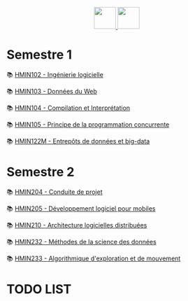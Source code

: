 <p align="center">
    <a target="_blank" href="https://cas.umontpellier.fr/cas/login?service=https://ent.umontpellier.fr/uPortal/Login" alt="logo umontpellier">
        <img src="https://upload.wikimedia.org/wikipedia/fr/2/2d/Logo_universit%C3%A9_montpellier.png" width="50" height="50">
    </a>
    <a target="_blank" href="https://docs.google.com/spreadsheets/d/1eKUHuJTLAcnAhlSPylrvMl5BK-BLR_lf9NE4Rw6imZo/edit#gid=753102638" alt="google sheet">
   	<img src="https://image.flaticon.com/icons/svg/281/281778.svg" width="50" height="50">
    </a>
</p>

# Semestre 1

:books: [HMIN102 - Ingénierie logicielle](https://github.com/DocAmaroo/M1Aigle/tree/master/s1/HMIN102 "HMIN102 courses")

:books: [HMIN103 - Données du Web](https://github.com/DocAmaroo/M1Aigle/tree/master/s1/HMIN103 "HMIN103 courses")

:books: [HMIN104 - Compilation et Interprétation](https://github.com/DocAmaroo/M1Aigle/tree/master/s1/HMIN104 "HMIN104 courses")

:books: [HMIN105 - Principe de la programmation concurrente](https://github.com/DocAmaroo/M1Aigle/tree/master/s1/HMIN105 "HMIN105 courses")

:books: [HMIN122M - Entrepôts de données et big-data](https://github.com/DocAmaroo/M1Aigle/tree/master/s1/HMIN122M "HMIN122M courses")

# Semestre 2

:books: [HMIN204 - Conduite de projet](https://github.com/DocAmaroo/M1Aigle/tree/master/s2/HMIN204 "HMIN204 courses")

:books: [HMIN205 - Développement logiciel pour mobiles](https://github.com/DocAmaroo/M1Aigle/tree/master/s2/HMIN205 "HMIN205 courses")

:books: [HMIN210 - Architecture logicielles distribuées](https://github.com/DocAmaroo/M1Aigle/tree/master/s2/HMIN210 "HMIN210 courses")

:books: [HMIN232 - Méthodes de la science des données](https://github.com/DocAmaroo/M1Aigle/tree/master/s2/HMIN232 "HMIN232 courses")

:books: [HMIN233 - Algorithmique d'exploration et de mouvement](https://github.com/DocAmaroo/M1Aigle/tree/master/s2/HMIN233 "HMIN233 courses")

# TODO LIST
